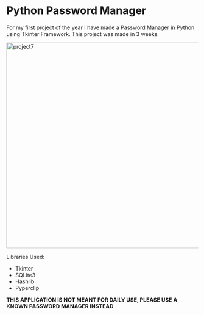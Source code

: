 # Python Password Manager

For my first project of the year I have made a Password Manager in Python using Tkinter Framework. This project was made in 3 weeks.

<img width="540" alt="project7" src="https://user-images.githubusercontent.com/74897688/136518082-72b27ec0-952e-48fb-9684-02721937f7ad.png">

Libraries Used:
- Tkinter
- SQLite3
- Hashlib
- Pyperclip

**THIS APPLICATION IS NOT MEANT FOR DAILY USE, PLEASE USE A KNOWN PASSWORD MANAGER INSTEAD**

